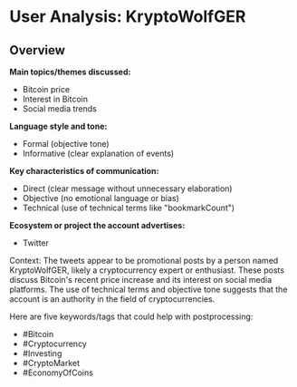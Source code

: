 # User Analysis: KryptoWolfGER

## Overview

**Main topics/themes discussed:**
- Bitcoin price
- Interest in Bitcoin
- Social media trends

**Language style and tone:**
- Formal (objective tone)
- Informative (clear explanation of events)

**Key characteristics of communication:**
- Direct (clear message without unnecessary elaboration)
- Objective (no emotional language or bias)
- Technical (use of technical terms like "bookmarkCount")

**Ecosystem or project the account advertises:**
- Twitter

Context:
The tweets appear to be promotional posts by a person named KryptoWolfGER, likely a cryptocurrency expert or enthusiast. These posts discuss Bitcoin's recent price increase and its interest on social media platforms. The use of technical terms and objective tone suggests that the account is an authority in the field of cryptocurrencies.

Here are five keywords/tags that could help with postprocessing:

* #Bitcoin
* #Cryptocurrency
* #Investing
* #CryptoMarket
* #EconomyOfCoins